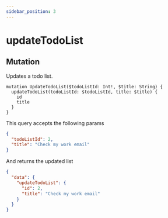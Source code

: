 ```yaml
---
sidebar_position: 3
---
```


# updateTodoList

## Mutation

Updates a todo list.

```gql
mutation UpdateTodoList($todoListId: Int!, $title: String) {
  updateTodoList(todoListId: $todoListId, title: $title) {
    id
    title
  }
}
```

This query accepts the following params

```json
{
  "todoListId": 2,
  "title": "Check my work email"
}
```

And returns the updated list

```json
{
  "data": {
    "updateTodoList": {
      "id": 2,
      "title": "Check my work email"
    }
  }
}
```
